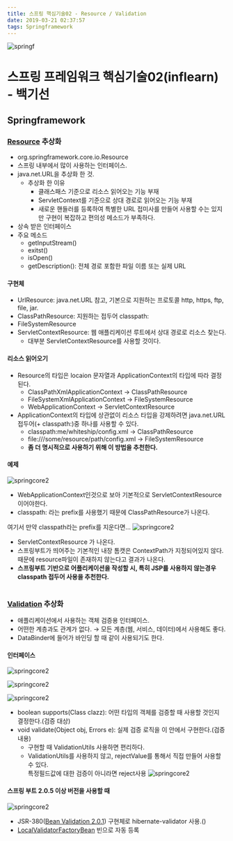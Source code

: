 ```yaml
---
title: 스프링 핵심기술02 - Resource / Validation
date: 2019-03-21 02:37:57
tags: Springframework
---
```

![springf](images/springframwork-logo.png)
# 스프링 프레임워크 핵심기술02(inflearn) - 백기선 
## Springframework

### [Resource](https://docs.spring.io/spring-framework/docs/current/javadoc-api/org/springframework/core/io/Resource.html) 추상화
- org.springframework.core.io.Resource
- 스프링 내부에서 많이 사용하는 인터페이스.
- java.net.URL을 추상화 한 것.
    - 추상화 한 이유
        - 클래스패스 기준으로 리소스 읽어오는 기능 부재
        - ServletContext를 기준으로 상대 경로로 읽어오는 기능 부재
        - 새로운 핸들러를 등록하여 특별한 URL 접미사를 만들어 사용할 수는 있지만 구현이 복잡하고 편의성 메소드가 부족하다.
- 상속 받은 인터페이스
- 주요 메소드
    - getInputStream()
    - exitst()
    - isOpen()
    - getDescription(): 전체 경로 포함한 파일 이름 또는 실제 URL

#### 구현체
- UrlResource: java.net.URL 참고, 기본으로 지원하는 프로토콜 http, https, ftp, file, jar.
- ClassPathResource: 지원하는 접두어 classpath:
- FileSystemResource
- ServletContextResource: 웹 애플리케이션 루트에서 상대 경로로 리소스 찾는다.
    - 대부분 ServletContextResource를 사용할 것이다.   

#### 리소스 읽어오기
- Resource의 타입은 locaion 문자열과 ApplicationContext의 타입에 따라 결정 된다.
    - ClassPathXmlApplicationContext -> ClassPathResource
    - FileSystemXmlApplicationContext -> FileSystemResource
    - WebApplicationContext -> ServletContextResource
- ApplicationContext의 타입에 상관없이 리소스 타입을 강제하려면 java.net.URL 접두어(+ classpath:)중 하나를 사용할 수 있다.
    - classpath:me/whiteship/config.xml -> ClassPathResource
    - file:///some/resource/path/config.xml -> FileSystemResource
    - **좀 더 명시적으로 사용하기 위해 이 방법을 추천한다.**

#### 예제
![springcore2](images/springc/springcore02-01.png)
- WebApplicationContext인것으로 보아 기본적으로 ServletContextResource 이어야한다.
- classpath: 라는 prefix를 사용했기 때문에 ClassPathResource가 나온다.

여기서 만약 classpath라는 prefix를 지운다면...
![springcore2](images/springc/springcore02-02.png)
- ServletContextResource 가 나온다.
- 스프링부트가 띄어주는 기본적인 내장 톰캣은 ContextPath가 지정되어있지 않다.   
때문에 resource파일이 존재하지 않는다고 결과가 나온다.
- **스프링부트 기반으로 어플리케이션을 작성할 시, 특히 JSP를 사용하지 않는경우 classpath 접두어 사용을 추천한다.**
<br><br>

### [Validation](https://docs.spring.io/spring/docs/current/javadoc-api/org/springframework/validation/Validator.html) 추상화
- 애플리케이션에서 사용하는 객체 검증용 인터페이스.
- 어떤한 계층과도 관계가 없다. → 모든 계층(웹, 서비스, 데이터)에서 사용해도 좋다.
- DataBinder에 들어가 바인딩 할 때 같이 사용되기도 한다.

#### 인터페이스
![springcore2](images/springc/springcore02-05.png)

![springcore2](images/springc/springcore02-03.png)

![springcore2](images/springc/springcore02-04.png)
- boolean supports(Class clazz): 어떤 타입의 객체를 검증할 때 사용할 것인지 결정한다.(검증 대상)
- void validate(Object obj, Errors e): 실제 검증 로직을 이 안에서 구현한다.(검증 내용)
    - 구현할 때 ValidationUtils 사용하면 편리하다.
    - ValidationUtils를 사용하지 않고, rejectValue를 통해서 직접 만들어 사용할 수 있다.   
    특정필드값에 대한 검증이 아니라면 reject사용
    ![springcore2](images/springc/springcore02-06.png)    

#### 스프링 부트 2.0.5 이상 버전을 사용할 때
![springcore2](images/springc/springcore02-07.png)
- JSR-380([Bean Validation 2.0.1](https://docs.jboss.org/hibernate/beanvalidation/spec/2.0/api/)) 구현체로 hibernate-validator 사용.()
- [LocalValidatorFactoryBean](https://docs.spring.io/spring-framework/docs/current/javadoc-api/org/springframework/validation/beanvalidation/LocalValidatorFactoryBean.html) 빈으로 자동 등록
<br><br>